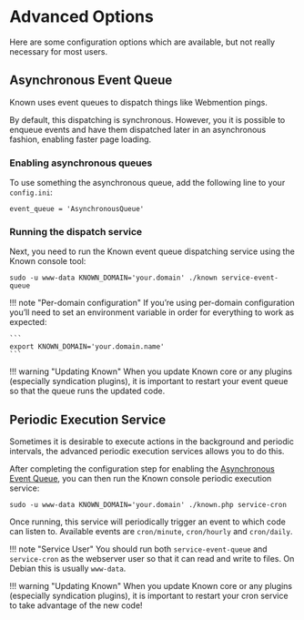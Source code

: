 # Advanced Options

Here are some configuration options which are available, but not really necessary
for most users.

## Asynchronous Event Queue

Known uses event queues to dispatch things like Webmention pings. 

By default, this dispatching is synchronous. However, you it is possible to enqueue events and have them dispatched later in an asynchronous fashion, enabling faster page loading.

### Enabling asynchronous queues

To use something the asynchronous queue, add the following line to your ```config.ini```:

```
event_queue = 'AsynchronousQueue'
```

### Running the dispatch service

Next, you need to run the Known event queue dispatching service using the Known console tool:

```
sudo -u www-data KNOWN_DOMAIN='your.domain' ./known service-event-queue
```

!!! note "Per-domain configuration"
    If you’re using per-domain configuration you’ll need to set an environment variable in order for everything to work as expected:

    ```
    export KNOWN_DOMAIN='your.domain.name'
    ```

!!! warning "Updating Known"
    When you update Known core or any plugins (especially syndication plugins), it is important to restart your event queue so that
    the queue runs the updated code.

## Periodic Execution Service

Sometimes it is desirable to execute actions in the background and periodic intervals, the advanced periodic execution services allows you to do this.

After completing the configuration step for enabling the [Asynchronous Event Queue](#asynchronous-event-queue), you can then run the Known console periodic execution service:

```
sudo -u www-data KNOWN_DOMAIN='your.domain' ./known.php service-cron
```

Once running, this service will periodically trigger an event to which code can listen to. Available events are ```cron/minute```, ```cron/hourly``` and ```cron/daily```.

!!! note "Service User"
    You should run both ```service-event-queue``` and ```service-cron``` as the webserver user so that it can read and write to files. On Debian this is usually ```www-data```.

!!! warning "Updating Known"
    When you update Known core or any plugins (especially syndication plugins), it is important to restart your cron service to take advantage of the new code!